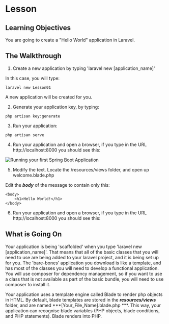 <!-- enter lesson number and title below separated by hyphen-->
# Lesson
## Learning Objectives

You are going to create a "Hello World" application in Laravel.

## The Walkthrough

1. Create a new application by typing 'laravel new [application_name]'

In this case, you will type:

```
laravel new Lesson01
```

A new application will be created for you.

2. Generate your application key, by typing:

```
php artisan key:generate
```

3. Run your application:

```
php artisan serve
```

4. Run your application and open a browser, if you type in the URL http://localhost:8000 you should see this:


![Running your first Spring Boot Application](https://github.com/ajhenley/unofficialguides/blob/master/Laravel/img/hello.png "Running your first Spring Boot Application")


5. Modify the text. Locate the /resources/views folder, and open up welcome.blade.php

Edit the ***body*** of the message to contain only this:

```
<body>
    <h1>Hello World!</h1>
</body>
```

6. Run your application and open a browser, if you type in the URL http://localhost:8000 you should see this:


## What is Going On
Your application is being 'scaffolded' when you type 'laravel new [application_name]'. That means that all of the basic classes that you will need to use are being added to your laravel project, and it is being set up for you. The 'bare-bones' application you download is like a template, and has most of the classes you will need to develop a functional application. You will use composer for dependency management, so if you want to use a class that is not available as part of the basic bundle, you will need to use composer to install it.

Your application uses a template engine called Blade to render php objects in HTML. By default, blade templates are stored in the ***resources/views*** folder, and are named ***[Your_File_Name].blade.php ***. This way, your application can recognise blade variables (PHP objects, blade conditions, and PHP statements). Blade renders into PHP.
